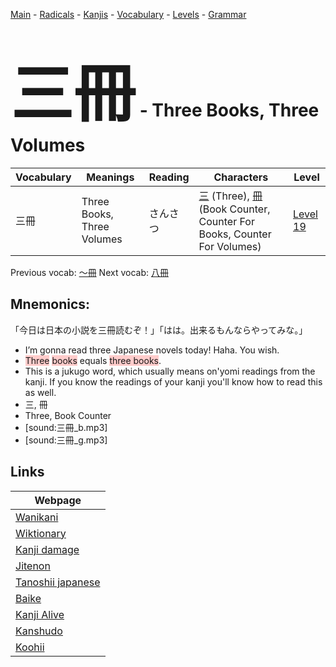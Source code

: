 <style> bigfont {font-size: 100px}</style>
[Main](../README.md) -
[Radicals](../radicals.md) -
[Kanjis](../kanjis.md) -
[Vocabulary](../vocabulary.md) -
[Levels](../levels.md) -
[Grammar](../grammar.md)
# <bigfont> 三冊</bigfont> - Three Books, Three Volumes 

| Vocabulary | Meanings | Reading | Characters | Level |
| --- | --- | --- | --- | --- |
| 三冊 | Three Books, Three Volumes | さんさつ |  [三](../kanjis/三.md) (Three), [冊](../kanjis/冊.md) (Book Counter, Counter For Books, Counter For Volumes) | [Level 19](../levels/wk_level19.md) |

Previous vocab: [〜冊](〜冊.md) Next vocab: [八冊](八冊.md) 

## Mnemonics:
「今日は日本の小説を三冊読むぞ！」「はは。出来るもんならやってみな。」
* I’m gonna read three Japanese novels today! Haha. You wish.
* <span style="background-color:#ffcccb"> Three</span> <span style="background-color:#ffcccb"> books</span> equals <span style="background-color:#ffcccb"> three books</span>.
* This is a jukugo word, which usually means on'yomi readings from the kanji. If you know the readings of your kanji you'll know how to read this as well.
* 三, 冊
* Three, Book Counter
* [sound:三冊_b.mp3]
* [sound:三冊_g.mp3]


## Links 

| Webpage |
| --- |
| [Wanikani          ](https://www.wanikani.com/kanji/三冊) |
| [Wiktionary        ](https://en.wiktionary.org/wiki/三冊) |
| [Kanji damage      ](http://www.kanjidamage.com/kanji/search?utf8=✓&q=三冊) |
| [Jitenon           ](https://jitenon.com/kanji/三冊) |
| [Tanoshii japanese ](https://www.tanoshiijapanese.com/dictionary/kanji.cfm?k=三冊) |
| [Baike             ](https://baike.baidu.com/item/三冊) |
| [Kanji Alive       ](https://app.kanjialive.com/三冊) |
| [Kanshudo          ](https://www.kanshudo.com/searchmn?q=三冊) |
| [Koohii            ](https://kanji.koohii.com/study/kanji/三冊) |
